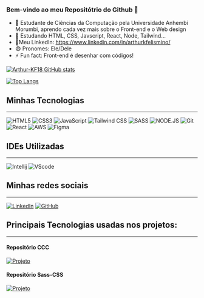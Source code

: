### Bem-vindo ao meu Repositótrio do Github 👋

- 🔭 Estudante de Ciências da Computação pela Universidade Anhembi Morumbi, aprendo cada vez mais sobre o Front-end e o Web design
- 🌱 Estudando HTML, CSS, Javscript, React, Node, Tailwind...
- 📘Meu LinkedIn: <https://www.linkedin.com/in/arthurkfelismino/>
- 😄 Pronomes: Ele/Dele
- ⚡ Fun fact: Front-end é desenhar com códigos!

[![Arthur-KF18 GitHub stats](https://github-readme-stats.vercel.app/api?username=Arthur-KF18&show_icons=true&theme=dracula)](https://github.com/Arthur-KF18/github-readme-stats)

[![Top Langs](https://github-readme-stats.vercel.app/api/top-langs/?username=Arthur-KF18&layout=compact&theme=dracula)](https://github.com/Arthur-KF18/github-readme-stats)

## Minhas Tecnologias
---
![HTML5](https://img.shields.io/badge/HTML5-E34F26?style=for-the-badge&logo=html5&logoColor=white) ![CSS3](https://img.shields.io/badge/CSS3-1572B6?style=for-the-badge&logo=css3&logoColor=white) ![JavaScript](https://img.shields.io/badge/JavaScript-323330?style=for-the-badge&logo=javascript&logoColor=F7DF1E) ![Tailwind CSS](https://img.shields.io/badge/Tailwind_CSS-38B2AC?style=for-the-badge&logo=tailwind-css&logoColor=white) ![SASS](https://img.shields.io/badge/Sass-CC6699?style=for-the-badge&logo=sass&logoColor=white) ![NODE.JS](https://img.shields.io/badge/Node.js-43853D?style=for-the-badge&logo=node.js&logoColor=white) ![Git](https://img.shields.io/badge/Git-E34F26?style=for-the-badge&logo=git&logoColor=white) ![React](https://img.shields.io/badge/React-20232A?style=for-the-badge&logo=react&logoColor=61DAFB) ![AWS](https://img.shields.io/badge/Amazon_AWS-232F3E?style=for-the-badge&logo=amazon-aws&logoColor=white) ![Figma](https://img.shields.io/badge/Figma-e894ff?style=for-the-badge&logo=figma&logoColor=white)


## IDEs Utilizadas
---
![Intellij](https://img.shields.io/badge/IntelliJ_IDEA-000000.svg?style=for-the-badge&logo=intellij-idea&logoColor=white) ![VScode](https://img.shields.io/badge/Visual_Studio_Code-0078D4?style=for-the-badge&logo=visual%20studio%20code&logoColor=white)

## Minhas redes sociais
---
[![LinkedIn](https://img.shields.io/badge/LinkedIn-0077B5?style=for-the-badge&logo=linkedin&logoColor=white)](https://www.linkedin.com/in/arthurkfelismino/) [![GitHub](https://img.shields.io/badge/GitHub-100000?style=for-the-badge&logo=github&logoColor=white)](https://github.com/Arthur-KF18)

## Principais Tecnologias usadas nos projetos:
---
#### Repositório CCC
[![Projeto](https://img.shields.io/github/languages/top/Arthur-KF18/Projeto-Portfolio-Create-Cloud-Computing?color=orange&label=HTML&style=for-the-badge)](https://github.com/Arthur-KF18/Projeto-Portfolio-Create-Cloud-Computing)

#### Repositório Sass-CSS
[![Projeto](https://img.shields.io/github/languages/top/Arthur-KF18/Sass-CSS?color=pink&label=SASS&style=for-the-badge)](https://github.com/Arthur-KF18/Sass-CSS)
